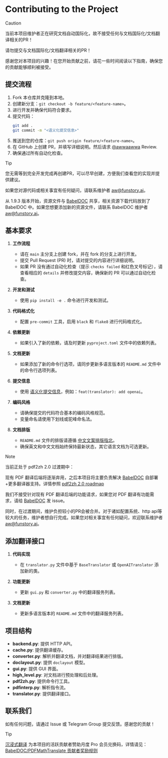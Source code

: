# Contributing to the Project

> [!CAUTION]
>
> 当前本项目维护者正在研究文档自动国际化，故不接受任何与文档国际化/文档翻译相关的PR！
>
> 请勿提交与文档国际化/文档翻译相关的PR！

感谢您对本项目的兴趣！在您开始贡献之前，请花一些时间阅读以下指南，确保您的贡献能够顺利被接受。

## 提交流程

1. Fork 本仓库并克隆到本地。
2. 创建新分支：`git checkout -b feature/<feature-name>`。
3. 进行开发并确保代码符合要求。
4. 提交代码：
   ```bash
   git add .
   git commit -m "<语义化提交信息>"
   ```
5. 推送到您的仓库：`git push origin feature/<feature-name>`。
6. 在 GitHub 上创建 PR，并填写详细说明。然后请求 [@awwaawwa](https://github.com/awwaawwa) Review.
7. 确保通过所有自动化检查。

> [!TIP]
>
> 您无需等到完全开发完成再创建PR，可以尽早创建，方便我们查看您的实现并提供建议。
>
> 如果您对源代码或相关事宜有任何疑问，请联系维护者 aw@funstory.ai。
>
> 从 1.9.3 版本开始，资源文件与 [BabelDOC](https://github.com/funstory-ai/BabelDOC) 共享，相关资源下载代码放到了 BabelDOC 中。如果您想要添加新的资源文件，请联系 BabelDOC 维护者 aw@funstory.ai。

## 基本要求

1. **工作流程**
   - 请在 `main` 主分支上创建 fork，并在 fork 的分支上进行开发。
   - 提交 Pull Request (PR) 时，请对提交的内容进行详细说明。
   - 如果 PR 没有通过自动化检查（提示 `checks failed` 和红色叉号标记），请查看相应的 `details` 并修改提交内容，确保新的 PR 可以通过自动化检查。

2. **开发和测试**
   - 使用 `pip install -e .` 命令进行开发和测试。

3. **代码格式化**
   - 配置 `pre-commit` 工具，启用 `black` 和 `flake8` 进行代码格式化。

4. **依赖更新**
   - 如果引入了新的依赖，请及时更新 `pyproject.toml` 文件中的依赖列表。

5. **文档更新**
   - 如果添加了新的命令行选项，请同步更新多语言版本的 `README.md` 文件中的命令行选项列表。

6. **提交信息**
   - 使用 [语义化提交信息](https://www.conventionalcommits.org/zh-hans/v1.0.0/)，例如：`feat(translator): add openai`。

7. **编码风格**
   - 请确保提交的代码符合基本的编码风格规范。
   - 变量命名请使用下划线或驼峰命名法。

8. **文档排版**
   - `README.md` 文件的排版请遵循 [中文文案排版指北](https://github.com/sparanoid/chinese-copywriting-guidelines)。
   - 确保英文和中文文档始终保持最新状态，其它语言文档为可选更新。

> [!NOTE]
>
> 当前正处于 pdf2zh 2.0 过渡期中：
>
> 现有 PDF 翻译后端将逐渐弃用，之后本项目将主要负责解决 [BabelDOC](https://github.com/funstory-ai/BabelDOC) 自部署+更多翻译器支持。详情参照 [pdf2zh 2.0 roadmap](https://github.com/Byaidu/PDFMathTranslate/issues/586)
> 
> 我们不接受针对现有 PDF 翻译后端的功能请求，如果您对 PDF 翻译有功能需求，请给 [BabelDOC](https://github.com/funstory-ai/BabelDOC) 发 issue。
>
> 同时，在过渡期间，维护负担较小的PR会被合并。对于诸如配置系统、http api等较大的任务，维护者想自行完成。如果您对相关事宜有任何疑问，欢迎联系维护者 aw@funstory.ai。

## 添加翻译接口

1. **代码实现**
   - 在 `translator.py` 文件中基于 `BaseTranslator` 或 `OpenAITranslator` 添加新的类。

2. **功能更新**
   - 更新 `gui.py` 和 `converter.py` 中的翻译服务列表。

3. **文档更新**
   - 更新多语言版本的 `README.md` 文件中的翻译服务列表。

## 项目结构

- **backend.py**: 提供 HTTP API。
- **cache.py**: 提供翻译缓存。
- **converter.py**: 解析并翻译文档，并对翻译结果进行排版。
- **doclayout.py**: 提供 `doclayout` 模型。
- **gui.py**: 提供 GUI 界面。
- **high_level.py**: 对文档进行预处理和后处理。
- **pdf2zh.py**: 提供命令行工具。
- **pdfinterp.py**: 解析指令流。
- **translator.py**: 提供翻译接口。

## 联系我们

如有任何问题，请通过 Issue 或 Telegram Group 提交反馈。感谢您的贡献！

> [!TIP]
>
> [沉浸式翻译](https://immersivetranslate.com) 为本项目的活跃贡献者赞助月度 Pro 会员兑换码，详情请见：[BabelDOC/PDFMathTranslate 贡献者奖励规则
](https://funstory-ai.github.io/BabelDOC/CONTRIBUTOR_REWARD/)